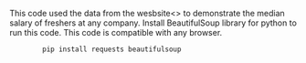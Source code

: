 This code used the data from the wesbsite<> to demonstrate the median salary of freshers at any company. Install BeautifulSoup library for python to run this code. This code is compatible with any browser. 

            pip install requests beautifulsoup

